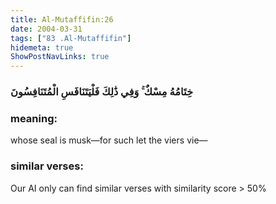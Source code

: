 ```yaml
---
title: Al-Mutaffifin:26
date: 2004-03-31
tags: ["83 .Al-Mutaffifin"]
hidemeta: true 
ShowPostNavLinks: true 
---
```

### خِتَامُهُ مِسْكٌ ۚ وَفِي ذَٰلِكَ فَلْيَتَنَافَسِ الْمُتَنَافِسُونَ
### meaning: 
whose seal is musk—for such let the viers vie—
### similar verses: 

Our AI only can find similar verses with similarity score > 50% 




